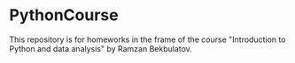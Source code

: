 # PythonCourse
This repository is for homeworks in the frame of the course "Introduction to Python and data analysis" by Ramzan Bekbulatov.
